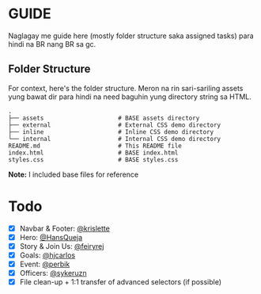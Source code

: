 # GUIDE

Naglagay me guide here (mostly folder structure saka assigned tasks) para hindi na BR nang BR sa gc.

## Folder Structure

For context, here's the folder structure. Meron na rin sari-sariling assets yung bawat dir para hindi na need baguhin yung directory string sa HTML.

```
.
├── assets                     # BASE assets directory
├── external                   # External CSS demo directory
├── inline                     # Inline CSS demo directory
└── internal                   # Internal CSS demo directory
README.md                      # This README file
index.html                     # BASE index.html
styles.css                     # BASE styles.css
```

**Note:** I included base files for reference

# Todo

- [x] Navbar & Footer: [@krislette](https://www.github.com/krislette)
- [x] Hero: [@HansQueja](https://github.com/HansQueja)
- [x] Story & Join Us: [@feiryrej](https://github.com/feiryrej)
- [x] Goals: [@hjcarlos](https://github.com/hjcarlos)
- [x] Event: [@perbik](https://github.com/perbik)
- [x] Officers: [@sykeruzn](https://github.com/sykeruzn)
- [x] File clean-up + 1:1 transfer of advanced selectors (if possible)
